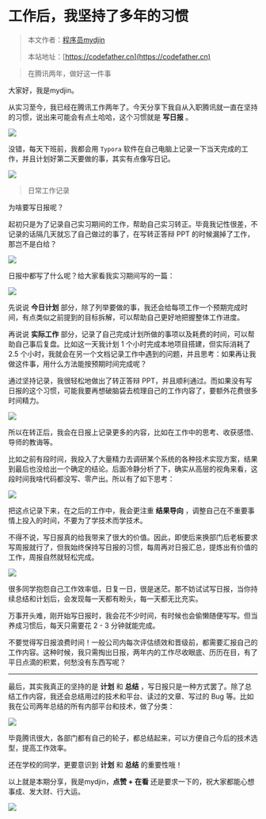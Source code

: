 # 工作后，我坚持了多年的习惯

> 本文作者：[程序员mydjin](https://yuyuanweb.feishu.cn/wiki/Abldw5WkjidySxkKxU2cQdAtnah)
>
> 本站地址：[https://codefather.cn](https://codefather.cn)

> 在腾讯两年，做好这一件事

大家好，我是mydjin。

从实习至今，我已经在腾讯工作两年了。今天分享下我自从入职腾讯就一直在坚持的习惯，说出来可能会有点土哈哈，这个习惯就是 **写日报** 。

![](https://pic.yupi.icu/5563/202311031052449.jpeg)

没错，每天下班前，我都会用 `Typora` 软件在自己电脑上记录一下当天完成的工作，并且计划好第二天要做的事，其实有点像写日记。

![](https://pic.yupi.icu/5563/202311031052388.png)

> 日常工作记录

为啥要写日报呢？

起初只是为了记录自己实习期间的工作，帮助自己实习转正。毕竟我记性很差，不记录的话隔几天就忘了自己做过的事了，在写转正答辩 PPT 的时候漏掉了工作，那岂不是白给？

![](https://pic.yupi.icu/5563/202311031052411.png)

日报中都写了什么呢？给大家看我实习期间写的一篇：

![](https://pic.yupi.icu/5563/202311031052469.png)

先说说 **今日计划** 部分，除了列举要做的事，我还会给每项工作一个预期完成时间，有点类似之前提到的目标拆解，可以帮助自己更好地把握整体工作进度。

再说说 **实际工作** 部分，记录了自己完成计划所做的事项以及耗费的时间，可以帮助自己事后复盘。比如这一天我计划 1 个小时完成本地项目搭建，但实际消耗了 2.5 个小时，我就会在另一个文档记录工作中遇到的问题，并且思考：如果再让我做这件事，用什么方法能按预期时间完成呢？

通过坚持记录，我很轻松地做出了转正答辩 PPT，并且顺利通过。而如果没有写日报的这个习惯，可能我要再想破脑袋去梳理自己的工作内容了，要额外花费很多时间精力。

![](https://pic.yupi.icu/5563/202311031052430.png)

所以在转正后，我会在日报上记录更多的内容，比如在工作中的思考、收获感悟、导师的教诲等。

比如之前有段时间，我投入了大量精力去调研某个系统的各种技术实现方案，结果到最后也没给出一个确定的结论。后面冷静分析了下，确实从高层的视角来看，这段时间我啥代码都没写、零产出。所以有了如下思考：

![](https://pic.yupi.icu/5563/202311031052519.png)

把这点记录下来，在之后的工作中，我会更注重 **结果导向** ，调整自己在不重要事情上投入的时间，不要为了学技术而学技术。

不得不说，写日报真的给我带来了很大的价值。因此，即使后来换部门后老板要求写周报就行了，但我始终保持写日报的习惯，每周再对日报汇总，提炼出有价值的工作，周报自然就轻松完成。

![](https://pic.yupi.icu/5563/202311031052149.png)

很多同学抱怨自己工作效率低，日复一日，很是迷茫。那不妨试试写日报，当你持续总结和计划后，会发现每一天都有盼头，每一天都无比充实。

万事开头难，刚开始写日报时，我会花不少时间，有时候也会偷懒随便写写。但当养成习惯后，每天只需要花 2 - 3 分钟就能完成。

不要觉得写日报浪费时间！一般公司内每次评估绩效和晋级前，都需要汇报自己的工作内容。这种时候，我只需掏出日报，两年内的工作尽收眼底、历历在目，有了平日点滴的积累，何愁没有东西写呢？



------


最后，其实我真正的坚持的是 **计划** 和 **总结** ，写日报只是一种方式罢了。除了总结工作内容，我还会总结用过的技术和平台、读过的文章、写过的 Bug 等。比如我在公司两年总结的所有内部平台和技术，做了分类：

![](https://pic.yupi.icu/5563/202311031052177.png)

毕竟腾讯很大，各部门都有自己的轮子，都总结起来，可以方便自己今后的技术选型，提高工作效率。

还在学校的同学，更要意识到 **计划** 和 **总结** 的重要性哦！

以上就是本期分享，我是mydjin，**点赞 + 在看** 还是要求一下的，祝大家都能心想事成、发大财、行大运。

![](https://pic.yupi.icu/5563/202311031052198.png)